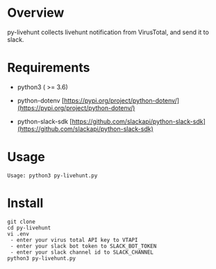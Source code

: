 # Overview
py-livehunt collects livehunt notification from VirusTotal, and send it to slack.

# Requirements

* python3 ( >= 3.6)

* python-dotenv [https://pypi.org/project/python-dotenv/](https://pypi.org/project/python-dotenv/)

* python-slack-sdk [https://github.com/slackapi/python-slack-sdk](https://github.com/slackapi/python-slack-sdk)

# Usage
```
Usage: python3 py-livehunt.py
```

# Install
```
git clone
cd py-livehunt
vi .env
 - enter your virus total API key to VTAPI
 - enter your slack bot token to SLACK_BOT_TOKEN
 - enter your slack channel id to SLACK_CHANNEL
python3 py-livehunt.py
```
